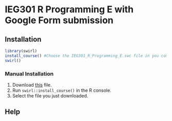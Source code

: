 # IEG301 R Programming E with Google Form submission 

## Installation

```r
library(swirl)
install_course() #Choose the IEG301_R_Programming_E.swc file in you computer
swirl()
```

### Manual Installation

1. Download [this](https://github.com/yusriy/R_swirl/blob/master/Courses/IEG301_R_Programming_E.swc) file.
2. Run `swirl::install_course()` in the R console.
3. Select the file you just downloaded.

## Help

